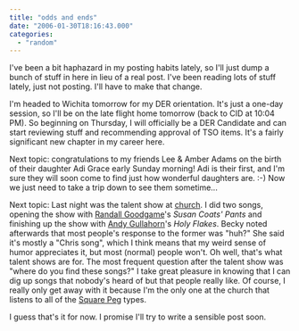 ```yaml
---
title: "odds and ends"
date: "2006-01-30T18:16:43.000"
categories: 
  - "random"
---
```


I've been a bit haphazard in my posting habits lately, so I'll just dump a bunch of stuff in here in lieu of a real post. I've been reading lots of stuff lately, just not posting. I'll have to make that change.

I'm headed to Wichita tomorrow for my DER orientation. It's just a one-day session, so I'll be on the late flight home tomorrow (back to CID at 10:04 PM). So beginning on Thursday, I will officially be a DER Candidate and can start reviewing stuff and recommending approval of TSO items. It's a fairly significant new chapter in my career here.

Next topic: congratulations to my friends Lee & Amber Adams on the birth of their daughter Adi Grace early Sunday morning! Adi is their first, and I'm sure they will soon come to find just how wonderful daughters are. :-) Now we just need to take a trip down to see them sometime...

Next topic: Last night was the talent show at [church](http://www.noelridge.org). I did two songs, opening the show with [Randall Goodgame](http://www.randallgoodgame.com)'s _Susan Coats' Pants_ and finishing up the show with [Andy Gullahorn](http://www.andygullahorn.com)'s _Holy Flakes_. Becky noted afterwards that most people's response to the former was "huh?" She said it's mostly a "Chris song", which I think means that my weird sense of humor appreciates it, but most (normal) people won't. Oh well, that's what talent shows are for. The most frequent question after the talent show was "where do you find these songs?" I take great pleasure in knowing that I can dig up songs that nobody's heard of but that people really like. Of course, I really only get away with it because I'm the only one at the church that listens to all of the [Square Peg](http://www.squarepegalliance.com/) types.

I guess that's it for now. I promise I'll try to write a sensible post soon.
